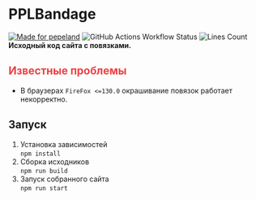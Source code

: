 # PPLBandage
[![Made for pepeland](https://andcool.ru/static/badges/made-for-ppl.svg)](https://pepeland.net)
![GitHub Actions Workflow Status](https://img.shields.io/github/actions/workflow/status/PPLBandage/pplbandage_site/main.yml?style=flat&label=Build%20%26%20Deploy&link=https%3A%2F%2Fgithub.com%2FPPLBandage%2Fpplbandage_site%2Factions)
![Lines Count](https://img.shields.io/endpoint?url=https%3A%2F%2Fghloc.vercel.app%2Fapi%2FPPLBandage%2Fpplbandage_site%2Fbadge%3Ffilter%3D.ts%24%2C.tsx%24%2C.css%24)  
**Исходный код сайта с повязками.**

<h2 style="color: #ED4245">Известные проблемы</h2>

- В браузерах `FireFox <=130.0` окрашивание повязок работает некорректно.

## Запуск

1. Установка зависимостей  
    `npm install`
2. Сборка исходников  
    `npm run build`
3. Запуск собранного сайта  
   `npm run start`

